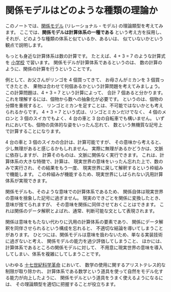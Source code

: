 # 関係モデルはどのような種類の理論か


このノートでは、[関係モデル][関係モデル] (リレーショナル・モデル)
の理論類型を考えてみます。
ここでは、**関係モデルは計算体系の一種である** という考え方を採用し、
それが、どのような種類の体系と似ているか、あるいは、
似ていないかという観点で説明します。

もっとも身近な計算体系は数の計算です。
たとえば、4 + 3 = 7 のような計算式を [小学校] で習います。
関係モデルが計算体系であるというのは、
数の計算のように、関係の計算を行うということです。

例として、お父さんがリンゴを 4 個買ってきて、
お母さんがミカンを 3 個買ってきたとき、
果物は合わせて何個あるかという計算問題を考えてみましょう。
この計算問題は、4 + 3 = 7 という計算によって、
合計 7 個あると分かります。
これを理解するには、個物から数への抽象化が必要です。
というのは、個物の分類を重視すると、
リンゴとミカンを足すことは、不可能ではないかとも考えられるからです。
4 + 3 = 7 という式は、リンゴとミカンだけでなく、
4 個のメロンと 3 個のスイカでもよく、4 台の車と 3 台の自転車でも構いません。
いずれにおいても、個物の具体的な姿をいったん忘れて、
数という無機質な記号上で計算することになります。

4 台の車と 3 個のスイカの合計は、計算可能ですが、
その意味から考えると、少し無理があると感じるかもしれません。
実際に無理があるかどうかは、文脈に依存しますが、
計算そのものは、文脈に関係なく実行できます。
これは、計算体系の大きな特徴で、計算は、
現実世界の意味をいったん忘れた上で、数のみで実行され、その結果をもう一度、
現実世界に戻して解釈するという枠組みで機能します。
この枠組みが機能するため、現実世界にしばられない汎用計算体系が実現できます。

関係モデルも、そのような意味での計算体系であるため、
関係自体は現実世界の意味を捨象した記号に過ぎません。
現実のできごとを関係に変換したとき、意味が捨てられますが、
その意味を関係に同伴させておくことはできます。
これは関係のデータ解釈とよばれ、通常、判断可能な文として表現されます。

関係は意味をもたない代わりに汎用の計算体系の要素であり、
関係にデータ解釈を同伴させられるという構成を忘れると、
不適切な結論を導いてしまうことがあります。
ひとつには、関係モデルは意味を扱わないため、単なる実装技術に過ぎないと考え、
関係モデルの能力を過少評価してしまうこと、
ほかには、計算体系であるところの関係モデルに対して、
不用意に現実世界の意味を導入してしまい、体系を複雑にしてしまうことです。

いわゆる [十七世紀科学革命] において、
数学の使用に関するアリストテレス的な制限が取り除かれ、
計算体系である数学という道具を使って自然をモデル化する能力が向上したように、
関係モデルという道具をうまく使えるようになるには、
その理論類型を適切に把握することが役立ちます。


[関係モデル]: http://ja.wikipedia.org/wiki/関係モデル
[小学校]: http://ja.wikibooks.org/wiki/小学校算数_1学年#.E3.81.9F.E3.81.97.E3.81.96.E3.82.93
[十七世紀科学革命]: http://www.systemicssystem.com/ja/十七世紀科学革命

